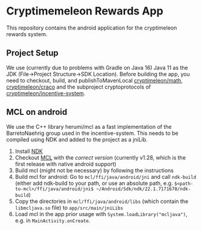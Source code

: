 # Cryptimemeleon Rewards App

This repository contains the android application for the cryptimeleon rewards system.

## Project Setup

We use (currently due to problems with Gradle on Java 16) Java 11 as the JDK (File->Project Structure->SDK Location).
Before building the app, you need to checkout, build, and publishToMavenLocal [cryptimeleon/math](https://github.com/cryptimeleon/math), [cryptimeleon/craco](https://github.com/cryptimeleon/craco) and the subproject cryptoprotocols of [cryptimeleon/incentive-system](https://github.com/cryptimeleon/incentive-system).

## MCL on android

We use the C++ library herumi/mcl as a fast implementation of the BarretoNaehrig group used in the incentive-system.
This needs to be compiled using NDK and added to the project as a jniLib. 

 1. Install [NDK](https://developer.android.com/studio/projects/install-ndk)
 2. Checkout [MCL](https://github.com/herumi/mcl) with the *correct version* (currently v1.28, which is the first release with native android support)
 3. Build mcl (might not be necessary) by following the instructions
 4. Build mcl for android: Go to `mcl/ffi/java/android/jni` and call `ndk-build` (either add ndk-build to your path, or use an absolute path, e.g. `$<path-to-mcl>/ffi/java/android/jni$ ~/Android/Sdk/ndk/22.1.7171670/ndk-build`)
 5. Copy the directories in `mcl/ffi/java/android/libs` (which contain the `libmcljava.so` file) to `app/src/main/jniLibs`
 6. Load mcl in the app prior usage with `System.loadLibrary("mcljava")`, e.g. in `MainActivity.onCreate`.